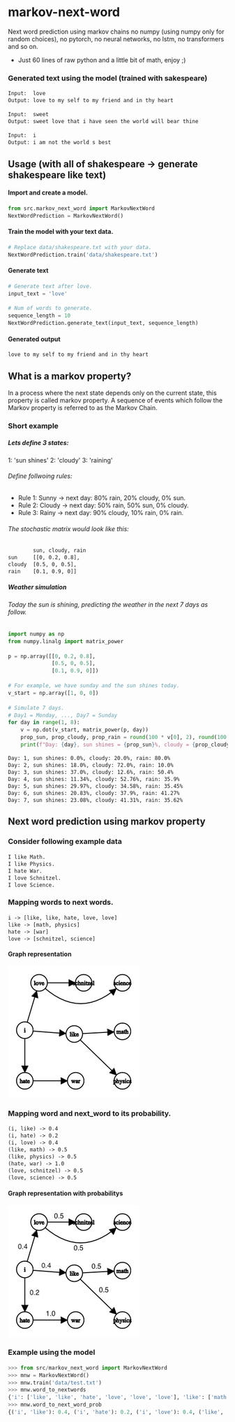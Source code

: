 # markov-next-word
Next word prediction using markov chains no numpy (using numpy only for random choices), no pytorch, no neural networks, no lstm, no transformers and so on.

* Just 60 lines of raw python and a little bit of math, enjoy ;)

###  Generated text using the model (trained with sakespeare)

```console
Input:  love
Output: love to my self to my friend and in thy heart

Input:  sweet
Output: sweet love that i have seen the world will bear thine 

Input:  i
Output: i am not the world s best
```

## Usage (with all of shakespeare -> generate shakespeare like text)

#### Import and create a model.

```python
from src.markov_next_word import MarkovNextWord
NextWordPrediction = MarkovNextWord()
```
#### Train the model with your text data.

```python
# Replace data/shakespeare.txt with your data.
NextWordPrediction.train('data/shakespeare.txt')
```

#### Generate text

```python
# Generate text after love.
input_text = 'love'

# Num of words to generate.
sequence_length = 10
NextWordPrediction.generate_text(input_text, sequence_length)
```

#### Generated output
```console
love to my self to my friend and in thy heart
```

## What is a markov property?
In a process where the next state depends only on the current state, this property is called markov property.
A sequence of events which follow the Markov property is referred to as the Markov Chain.

### Short example

##### Lets define 3 states:

1: 'sun shines'
2: 'cloudy'
3: 'raining'

###### Define follwoing rules:

* Rule 1: Sunny → next day: 80% rain, 20% cloudy, 0% sun.
* Rule 2: Cloudy → next day: 50% rain, 50% sun, 0% cloudy.
* Rule 3: Rainy → next day: 90% cloudy, 10% rain, 0% rain.

###### The stochastic matrix would look like this:

```console
        sun, cloudy, rain
sun     [[0, 0.2, 0.8],
cloudy  [0.5, 0, 0.5],
rain    [0.1, 0.9, 0]]
```

##### Weather simulation

###### Today the sun is shining, predicting the weather in the next 7 days as follow.

```python
import numpy as np
from numpy.linalg import matrix_power

p = np.array([[0, 0.2, 0.8],
              [0.5, 0, 0.5],
              [0.1, 0.9, 0]])

# For example, we have sunday and the sun shines today.
v_start = np.array([1, 0, 0])

# Simulate 7 days.
# Day1 = Monday, ..., Day7 = Sunday
for day in range(1, 8):
    v = np.dot(v_start, matrix_power(p, day))
    prop_sun, prop_cloudy, prop_rain = round(100 * v[0], 2), round(100 * v[1], 2), round(100 * v[2], 2)
    print(f"Day: {day}, sun shines = {prop_sun}%, cloudy = {prop_cloudy}%, rain = {prop_rain}%")
```

```console
Day: 1, sun shines: 0.0%, cloudy: 20.0%, rain: 80.0%
Day: 2, sun shines: 18.0%, cloudy: 72.0%, rain: 10.0%
Day: 3, sun shines: 37.0%, cloudy: 12.6%, rain: 50.4%
Day: 4, sun shines: 11.34%, cloudy: 52.76%, rain: 35.9%
Day: 5, sun shines: 29.97%, cloudy: 34.58%, rain: 35.45%
Day: 6, sun shines: 20.83%, cloudy: 37.9%, rain: 41.27%
Day: 7, sun shines: 23.08%, cloudy: 41.31%, rain: 35.62%
```

## Next word prediction using markov property

### Consider following example data

```console
I like Math.
I like Physics.
I hate War.
I love Schnitzel.
I love Science.
```

### Mapping words to next words.

```console
i -> [like, like, hate, love, love]
like -> [math, physics]
hate -> [war]
love -> [schnitzel, science]
```
#### Graph representation

![image](./res/graph.png)

### Mapping word and next_word to its probability.

```console
(i, like) -> 0.4
(i, hate) -> 0.2
(i, love) -> 0.4
(like, math) -> 0.5
(like, physics) -> 0.5
(hate, war) -> 1.0
(love, schnitzel) -> 0.5
(love, science) -> 0.5
```
#### Graph representation with probabilitys

![image](./res/graph_probs.png)

### Example using the model

```python
>>> from src/markov_next_word import MarkovNextWord
>>> mnw = MarkovNextWord()
>>> mnw.train('data/test.txt')
>>> mnw.word_to_nextwords
{'i': ['like', 'like', 'hate', 'love', 'love', 'love'], 'like': ['math', 'physics'], 'hate': ['war'], 'love': ['schnitzel', 'science']}
>>> mnw.word_to_next_word_prob
{('i', 'like'): 0.4, ('i', 'hate'): 0.2, ('i', 'love'): 0.4, ('like', 'math'): 0.5, ('like', 'physics'): 0.5, ('hate', 'war'): 1.0, ('love', 'schnitzel'): 0.5, ('love', 'science'): 0.5}
```